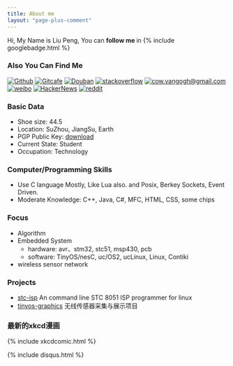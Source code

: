 ```yaml
---
title: About me
layout: "page-plus-comment"
---
```


Hi, My Name is Liu Peng, You can <strong>follow me </strong> in {% include googlebadge.html %}

### Also You Can Find Me

[![Github](https://github.com/favicon.ico)](https://github.com/van9ogh) [![Gitcafe](https://gitcafe.com/favicon.ico)](https://gitcafe.com/van9ogh) [![Douban](http://www.douban.com/favicon.ico)](http://www.douban.com/people/67562534/) [![stackoverflow](http://cdn.sstatic.net/stackoverflow/img/favicon.ico)](http://stackoverflow.com/users/2016887/van9ogh) [![cow.vangogh@gmail.com](/images/gmail.ico)](mailto:cow.vangogh@gmail.com) [![weibo](http://weibo.com/favicon.ico)](http://weibo.com/van9ogh) [![HackerNews](http://news.ycombinator.com/favicon.ico)](http://news.ycombinator.com/user?id=van9ogh) [![reddit](http://www.reddit.com/favicon.ico)](http://www.reddit.com) 


### Basic Data
 * Shoe size: 44.5
 * Location: SuZhou, JiangSu, Earth
 * PGP Public Key: [download](/files/LiuPeng.gpg_pb_ascii)
 * Current State: Student
 * Occupation: Technology

### Computer/Programming Skills
 - Use C language Mostly, Like Lua also. and Posix, Berkey Sockets, Event Driven.
 - Moderate Knowledge: C++, Java, C#, MFC, HTML, CSS, some chips

### Focus
 - Algorithm
 - Embedded System
   - hardware: avr、stm32, stc51, msp430, pcb
   - software: TinyOS/nesC, uc/OS2, ucLinux, Linux, Contiki
 - wireless sensor network

### Projects
   - [stc-isp](http://forestgump.me/stc-isp/) An command line STC 8051 ISP programmer for linux
   - [tinyos-graphics](https://github.com/van9ogh/tinyos-graphics) 无线传感器采集与展示项目


### 最新的xkcd漫画

<div id="xkcdcontent" style="text-align: center"></div>

{% include xkcdcomic.html %}

<p>
<p>

{% include disqus.html %}
